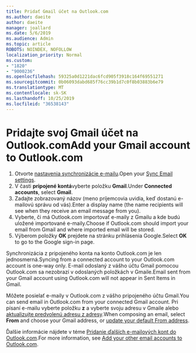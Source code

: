 ```yaml
---
title: Pridať Gmail účet na Outlook.com
ms.author: daeite
author: daeite
manager: joallard
ms.date: 5/6/2019
ms.audience: Admin
ms.topic: article
ROBOTS: NOINDEX, NOFOLLOW
localization_priority: Normal
ms.custom:
- "1820"
- "9000236"
ms.openlocfilehash: 59325a0d1221dac6fcd905f3918c164f69551271
ms.sourcegitcommit: 0b06093dabd685f76cc39b1d7c0f8b03883b6e79
ms.translationtype: MT
ms.contentlocale: sk-SK
ms.lasthandoff: 10/25/2019
ms.locfileid: "36538143"
---
```

# <a name="add-your-gmail-account-to-outlookcom"></a><span data-ttu-id="72798-102">Pridajte svoj Gmail účet na Outlook.com</span><span class="sxs-lookup"><span data-stu-id="72798-102">Add your Gmail account to Outlook.com</span></span>

1. <span data-ttu-id="72798-103">Otvorte [nastavenia synchronizácie e-mailu](https://go.microsoft.com/fwlink/?linkid=875264).</span><span class="sxs-lookup"><span data-stu-id="72798-103">Open your [Sync Email settings](https://go.microsoft.com/fwlink/?linkid=875264).</span></span>
2. <span data-ttu-id="72798-104">V časti **pripojené kontá**vyberte položku **Gmail**.</span><span class="sxs-lookup"><span data-stu-id="72798-104">Under **Connected accounts**, select **Gmail**.</span></span>
3. <span data-ttu-id="72798-105">Zadajte zobrazovaný názov (meno príjemcovia uvidia, keď dostanú e-mailovú správu od vás).</span><span class="sxs-lookup"><span data-stu-id="72798-105">Enter a display name (the name recipients will see when they receive an email message from you).</span></span>
4. <span data-ttu-id="72798-106">Vyberte, či má Outlook.com importovať e-maily z Gmailu a kde budú uložené importované e-maily.</span><span class="sxs-lookup"><span data-stu-id="72798-106">Choose if Outlook.com should import your email from Gmail and where imported email will be stored.</span></span>
5. <span data-ttu-id="72798-107">Výberom položky **OK** prejdete na stránku prihlásenia Google.</span><span class="sxs-lookup"><span data-stu-id="72798-107">Select **OK** to go to the Google sign-in page.</span></span>

<span data-ttu-id="72798-108">Synchronizácia z pripojeného konta na konto Outlook.com je len jednosmerná.</span><span class="sxs-lookup"><span data-stu-id="72798-108">Syncing from a connected account to your Outlook.com account is one-way only.</span></span> <span data-ttu-id="72798-109">E-mail odoslaný z vášho účtu Gmail pomocou Outlook.com sa nezobrazí v odoslaných položkách v Gmaile.</span><span class="sxs-lookup"><span data-stu-id="72798-109">Email sent from your Gmail account using Outlook.com will not appear in Sent Items in Gmail.</span></span>

<span data-ttu-id="72798-110">Môžete posielať e-maily v Outlook.com z vášho pripojeného účtu Gmail.</span><span class="sxs-lookup"><span data-stu-id="72798-110">You can send email in Outlook.com from your connected Gmail account.</span></span> <span data-ttu-id="72798-111">Pri písaní e-mailu vyberte položku **z** a vyberte svoju adresu v Gmaile alebo [aktualizujte predvolenú adresu z adresy](https://go.microsoft.com/fwlink/?linkid=875264).</span><span class="sxs-lookup"><span data-stu-id="72798-111">When composing an email, select **From** and choose your Gmail address, or [update your default From address](https://go.microsoft.com/fwlink/?linkid=875264).</span></span>

<span data-ttu-id="72798-112">Ďalšie informácie nájdete v téme [Pridanie ďalších e-mailových kont do Outlook.com](https://support.office.com/article/c5224df4-5885-4e79-91ba-523aa743f0ba?wt.mc_id=Office_Outlook_com_Alchemy).</span><span class="sxs-lookup"><span data-stu-id="72798-112">For more information, see [Add your other email accounts to Outlook.com](https://support.office.com/article/c5224df4-5885-4e79-91ba-523aa743f0ba?wt.mc_id=Office_Outlook_com_Alchemy).</span></span>